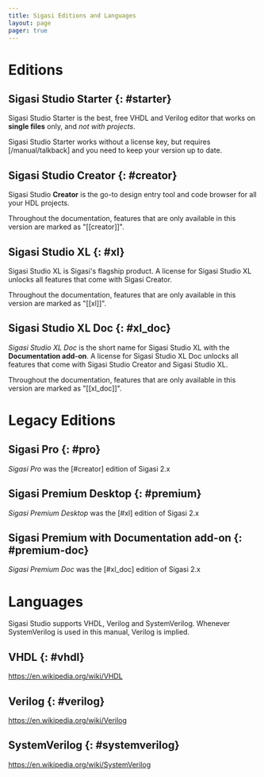 ```yaml
---
title: Sigasi Editions and Languages
layout: page 
pager: true
---
```


# Editions

## Sigasi Studio Starter {: #starter}

Sigasi Studio Starter is the best, free VHDL and Verilog editor that works on **single files** only, and *not with projects*.

Sigasi Studio Starter works without a license key, but requires [/manual/talkback] and you need to keep your version up to date.

## Sigasi Studio Creator {: #creator}

Sigasi Studio **Creator** is the go-to design entry tool and code browser for all your HDL projects.

Throughout the documentation, features that are only available in this version are marked as "\[[creator]\]".

## Sigasi Studio XL {: #xl}

Sigasi Studio XL is Sigasi's flagship product. A license for Sigasi Studio XL unlocks all features that come with Sigasi Creator.

Throughout the documentation, features that are only available in this version are marked as "\[[xl]\]".

## Sigasi Studio XL Doc {: #xl_doc}

*Sigasi Studio XL Doc* is the short name for Sigasi Studio XL with the **Documentation add-on**. A license for Sigasi Studio XL Doc unlocks all features that come with Sigasi Studio Creator and Sigasi Studio XL.

Throughout the documentation, features that are only available in this version are marked as "\[[xl_doc]\]".

# Legacy Editions

## Sigasi Pro {: #pro}

*Sigasi Pro* was the [#creator] edition of Sigasi 2.x

## Sigasi Premium Desktop {: #premium}

*Sigasi Premium Desktop* was the [#xl] edition of Sigasi 2.x

## Sigasi Premium with Documentation add-on {: #premium-doc}

*Sigasi Premium Doc* was the [#xl_doc] edition of Sigasi 2.x

# Languages

Sigasi Studio supports VHDL, Verilog and SystemVerilog.
Whenever SystemVerilog is used in this manual, Verilog is implied.

## VHDL {: #vhdl}

<https://en.wikipedia.org/wiki/VHDL>

## Verilog {: #verilog}

<https://en.wikipedia.org/wiki/Verilog>

## SystemVerilog {: #systemverilog}

<https://en.wikipedia.org/wiki/SystemVerilog>
